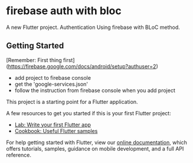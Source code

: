 # firebase auth with bloc

A new Flutter project. Authentication Using firebase with BLoC method.

## Getting Started

[Remember: First thing first] (https://firebase.google.com/docs/android/setup?authuser=2)

- add project to firebase console
- get the 'google-services.json'
- follow the instruction from firebase console when you add project

This project is a starting point for a Flutter application.

A few resources to get you started if this is your first Flutter project:

- [Lab: Write your first Flutter app](https://flutter.dev/docs/get-started/codelab)
- [Cookbook: Useful Flutter samples](https://flutter.dev/docs/cookbook)

For help getting started with Flutter, view our
[online documentation](https://flutter.dev/docs), which offers tutorials,
samples, guidance on mobile development, and a full API reference.

